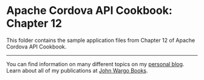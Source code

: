 Apache Cordova API Cookbook: Chapter 12
=======================================

This folder contains the sample application files from Chapter 12 of Apache Cordova API Cookbook.

***

You can find information on many different topics on my [personal blog](http://www.johnwargo.com). Learn about all of my publications at [John Wargo Books](http://www.johnwargobooks.com).

  